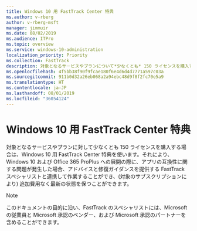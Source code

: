 ```yaml
---
title: Windows 10 用 FastTrack Center 特典
ms.author: v-rberg
author: v-rberg-msft
manager: jimmuir
ms.date: 08/02/2019
ms.audience: ITPro
ms.topic: overview
ms.service: windows-10-administration
localization_priority: Priority
ms.collection: FastTrack
description: 対象となるサービスやプランについて*少なくとも* 150 ライセンスを購入する場合は、Windows 10 用 FastTrack Center 特典を利用できます。
ms.openlocfilehash: 4f5bb38f90f9fcae180f6e4d6d4d7771a597c03a
ms.sourcegitcommit: 911b0d32a26eb068a2a94ebc48d9f8f2fc70e5a9
ms.translationtype: HT
ms.contentlocale: ja-JP
ms.lasthandoff: 08/01/2019
ms.locfileid: "36054124"
---
```

# <a name="fasttrack-center-benefit-for-windows-10"></a>Windows 10 用 FastTrack Center 特典

対象となるサービスやプランに対して少なくとも 150 ライセンスを購入する場合は、Windows 10 用 FastTrack Center 特典を使います。それにより、Windows 10 および Office 365 ProPlus への展開の際に、アプリの互換性に関する問題が発生した場合、アドバイスと修復ガイダンスを提供する FastTrack スペシャリストと連携して作業することができ、(対象のサブスクリプションにより) 追加費用なく最新の状態を保つことができます。
  
> [!NOTE]
> このドキュメントの目的に沿い、FastTrack のスペシャリストには、Microsoft の従業員と Microsoft 承認のベンダー、および Microsoft 承認のパートナーを含めることができます。 
    

  

  

 